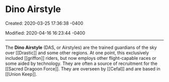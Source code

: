 # Dino Airstyle

Created: 2020-03-25 17:36:38 -0400

Modified: 2020-04-16 16:23:44 -0400

---

The **Dino Airstyle** (DAS, or Airstyles) are the trained guardians of the sky over [[Drastic]] and some other regions. At one point, this exclusively included [[griffon]] riders, but now employs other flight-capable races or some aided by technology. They are often a source of recruitment for the [[Sacred Dragoon Force]]. They are overseen by [[Cefal]] and are based in [[Union Keep]].

